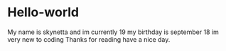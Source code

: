# Hello-world
My name is skynetta and im currently 19
my birthday is september 18 
im very new to coding
Thanks for reading have a nice day.
